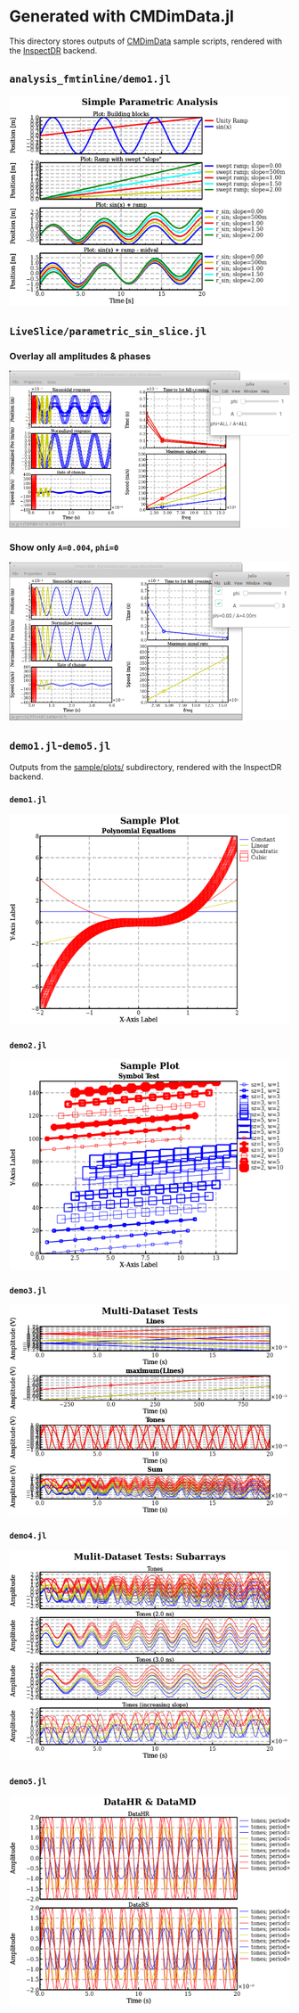 <!-- Reference-style links to make tables & lists more readable -->
[CMDimData]: <https://github.com/ma-laforge/CMDimData.jl>
[InspectDR]: <https://github.com/ma-laforge/InspectDR.jl>
[CMDimData_SamplePlots]: <https://github.com/ma-laforge/CMDimData.jl/tree/master/sample/plots>


# Generated with CMDimData.jl

This directory stores outputs of [CMDimData] sample scripts, rendered with the [InspectDR] backend.

## `analysis_fmtinline/demo1.jl`
<img src="analysis_fmtinline/demo1.png">

## `LiveSlice/parametric_sin_slice.jl`

### Overlay all amplitudes & phases
<img src="parametric_sin_live/phi_all-A_all.png">

### Show only `A=0.004`, `phi=0`
<img src="parametric_sin_live/phi_0-A_4m.png">

## `demo1.jl`-`demo5.jl`
Outputs from the [sample/plots/][CMDimData_SamplePlots] subdirectory, rendered with the InspectDR backend.

### `demo1.jl`
<img src="EasyPlotInspect/demo1.png">

### `demo2.jl`
<img src="EasyPlotInspect/demo2.png">

### `demo3.jl`
<img src="EasyPlotInspect/demo3.png">

### `demo4.jl`
<img src="EasyPlotInspect/demo4.png">

### `demo5.jl`
<img src="EasyPlotInspect/demo5.png">


